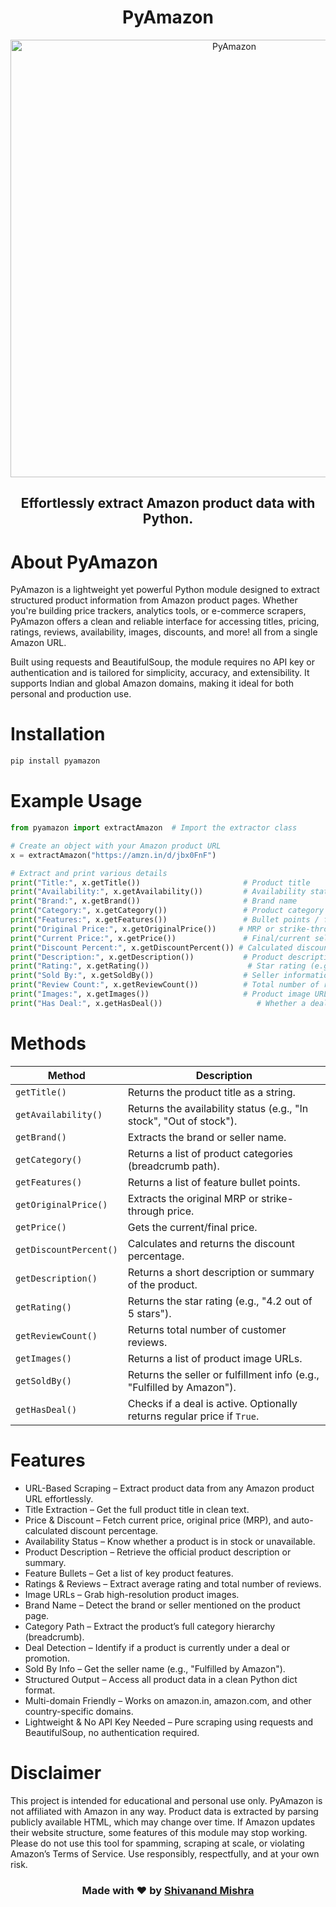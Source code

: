 <h1 align="center"><b>PyAmazon</b></h1>

<p align="center"><img src="https://graph.org/file/8104985cc47599f76467c-f5774b7caeecabfa56.jpg" alt="PyAmazon" width="700"></p>

<h2 align="center">Effortlessly extract Amazon product data with Python.</h3>

# About PyAmazon
PyAmazon is a lightweight yet powerful Python module designed to extract structured product information from Amazon product pages. Whether you're building price trackers, analytics tools, or e-commerce scrapers, PyAmazon offers a clean and reliable interface for accessing titles, pricing, ratings, reviews, availability, images, discounts, and more! all from a single Amazon URL.

Built using requests and BeautifulSoup, the module requires no API key or authentication and is tailored for simplicity, accuracy, and extensibility. It supports Indian and global Amazon domains, making it ideal for both personal and production use.

# Installation
```bash
pip install pyamazon
```

# Example Usage
```python
from pyamazon import extractAmazon  # Import the extractor class

# Create an object with your Amazon product URL
x = extractAmazon("https://amzn.in/d/jbx0FnF")

# Extract and print various details
print("Title:", x.getTitle())                       # Product title
print("Availability:", x.getAvailability())         # Availability status (e.g., "In stock")
print("Brand:", x.getBrand())                       # Brand name
print("Category:", x.getCategory())                 # Product category / breadcrumb
print("Features:", x.getFeatures())                 # Bullet points / features
print("Original Price:", x.getOriginalPrice())     # MRP or strike-through price
print("Current Price:", x.getPrice())               # Final/current selling price
print("Discount Percent:", x.getDiscountPercent()) # Calculated discount percentage
print("Description:", x.getDescription())           # Product description
print("Rating:", x.getRating())                      # Star rating (e.g., "4.3 out of 5 stars")
print("Sold By:", x.getSoldBy())                    # Seller information
print("Review Count:", x.getReviewCount())          # Total number of reviews
print("Images:", x.getImages())                     # Product image URLs
print("Has Deal:", x.getHasDeal())                     # Whether a deal badge is shown
```

# Methods
| Method                             | Description                                                             |
| ---------------------------------- | ----------------------------------------------------------------------- |
| `getTitle()`                       | Returns the product title as a string.                                  |
| `getAvailability()`                | Returns the availability status (e.g., "In stock", "Out of stock").     |
| `getBrand()`                       | Extracts the brand or seller name.                                      |
| `getCategory()`                    | Returns a list of product categories (breadcrumb path).                 |
| `getFeatures()`                    | Returns a list of feature bullet points.                                |
| `getOriginalPrice()`               | Extracts the original MRP or strike-through price.                      |
| `getPrice()`                       | Gets the current/final price.                                           |
| `getDiscountPercent()`             | Calculates and returns the discount percentage.                         |
| `getDescription()`                 | Returns a short description or summary of the product.                  |
| `getRating()`                      | Returns the star rating (e.g., "4.2 out of 5 stars").                   |
| `getReviewCount()`                 | Returns total number of customer reviews.                               |
| `getImages()`                      | Returns a list of product image URLs.                                   |
| `getSoldBy()`                      | Returns the seller or fulfillment info (e.g., "Fulfilled by Amazon").   |
| `getHasDeal()`                     | Checks if a deal is active. Optionally returns regular price if `True`. |

#  Features
- URL-Based Scraping – Extract product data from any Amazon product URL effortlessly.
- Title Extraction – Get the full product title in clean text.
- Price & Discount – Fetch current price, original price (MRP), and auto-calculated discount percentage.
- Availability Status – Know whether a product is in stock or unavailable.
- Product Description – Retrieve the official product description or summary.
- Feature Bullets – Get a list of key product features.
- Ratings & Reviews – Extract average rating and total number of reviews.
- Image URLs – Grab high-resolution product images.
- Brand Name – Detect the brand or seller mentioned on the product page.
- Category Path – Extract the product’s full category hierarchy (breadcrumb).
- Deal Detection – Identify if a product is currently under a deal or promotion.
- Sold By Info – Get the seller name (e.g., "Fulfilled by Amazon").
- Structured Output – Access all product data in a clean Python dict format.
- Multi-domain Friendly – Works on amazon.in, amazon.com, and other country-specific domains.
- Lightweight & No API Key Needed – Pure scraping using requests and BeautifulSoup, no authentication required.

# Disclaimer
This project is intended for educational and personal use only.
PyAmazon is not affiliated with Amazon in any way.
Product data is extracted by parsing publicly available HTML, which may change over time.
If Amazon updates their website structure, some features of this module may stop working.
Please do not use this tool for spamming, scraping at scale, or violating Amazon’s Terms of Service.
Use responsibly, respectfully, and at your own risk.

<h3 align="center">Made with ❤️ by <a href="https://github.com/xemishra">Shivanand Mishra</a></h3>
